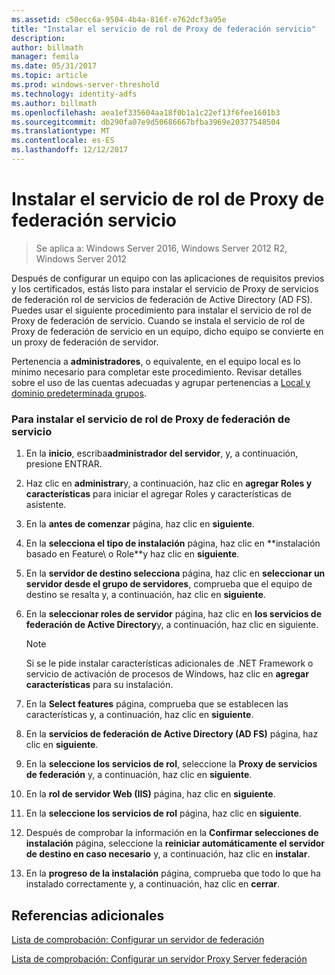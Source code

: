 ```yaml
---
ms.assetid: c50ecc6a-9504-4b4a-816f-e762dcf3a95e
title: "Instalar el servicio de rol de Proxy de federación servicio"
description: 
author: billmath
manager: femila
ms.date: 05/31/2017
ms.topic: article
ms.prod: windows-server-threshold
ms.technology: identity-adfs
ms.author: billmath
ms.openlocfilehash: aea1ef335604aa18f0b1a1c22ef13f6fee1601b3
ms.sourcegitcommit: db290fa07e9d50686667bfba3969e20377548504
ms.translationtype: MT
ms.contentlocale: es-ES
ms.lasthandoff: 12/12/2017
---
```

# <a name="install-the-federation-service-proxy-role-service"></a>Instalar el servicio de rol de Proxy de federación servicio

>Se aplica a: Windows Server 2016, Windows Server 2012 R2, Windows Server 2012

Después de configurar un equipo con las aplicaciones de requisitos previos y los certificados, estás listo para instalar el servicio de Proxy de servicios de federación rol de servicios de federación de Active Directory \(AD FS\). Puedes usar el siguiente procedimiento para instalar el servicio de rol de Proxy de federación de servicio. Cuando se instala el servicio de rol de Proxy de federación de servicio en un equipo, dicho equipo se convierte en un proxy de federación de servidor.  
  
Pertenencia a **administradores**, o equivalente, en el equipo local es lo mínimo necesario para completar este procedimiento.  Revisar detalles sobre el uso de las cuentas adecuadas y agrupar pertenencias a [Local y dominio predeterminada grupos](https://go.microsoft.com/fwlink/?LinkId=83477).   
  
### <a name="to-install-the-federation-service-proxy-role-service"></a>Para instalar el servicio de rol de Proxy de federación de servicio  
  
1.  En la **inicio**, escriba**administrador del servidor**, y, a continuación, presione ENTRAR.  
  
2.  Haz clic en **administrar**y, a continuación, haz clic en **agregar Roles y características** para iniciar el agregar Roles y características de asistente.  
  
3.  En la **antes de comenzar** página, haz clic en **siguiente**.  
  
4.  En la **selecciona el tipo de instalación** página, haz clic en **instalación basado en Feature\ o Role\**y haz clic en **siguiente**.  
  
5.  En la **servidor de destino selecciona** página, haz clic en **seleccionar un servidor desde el grupo de servidores**, comprueba que el equipo de destino se resalta y, a continuación, haz clic en **siguiente**.  
  
6.  En la **seleccionar roles de servidor** página, haz clic en **los servicios de federación de Active Directory**y, a continuación, haz clic en siguiente.  
  
    > [!NOTE]  
    > Si se le pide instalar características adicionales de .NET Framework o servicio de activación de procesos de Windows, haz clic en **agregar características** para su instalación.  
  
7.  En la **Select features** página, comprueba que se establecen las características y, a continuación, haz clic en **siguiente**.  
  
8.  En la **servicios de federación de Active Directory \(AD FS\)** página, haz clic en **siguiente**.  
  
9. En la **seleccione los servicios de rol**, seleccione la **Proxy de servicios de federación** y, a continuación, haz clic en **siguiente**.  
  
10. En la **rol de servidor Web \(IIS\)** página, haz clic en **siguiente**.  
  
11. En la **seleccione los servicios de rol** página, haz clic en **siguiente**.  
  
12. Después de comprobar la información en la **Confirmar selecciones de instalación** página, seleccione la **reiniciar automáticamente el servidor de destino en caso necesario** y, a continuación, haz clic en **instalar**.  
  
13. En la **progreso de la instalación** página, comprueba que todo lo que ha instalado correctamente y, a continuación, haz clic en **cerrar**.  
  
## <a name="additional-references"></a>Referencias adicionales  
[Lista de comprobación: Configurar un servidor de federación](Checklist--Setting-Up-a-Federation-Server.md)  
  
[Lista de comprobación: Configurar un servidor Proxy Server federación](Checklist--Setting-Up-a-Federation-Server-Proxy.md)  
  

